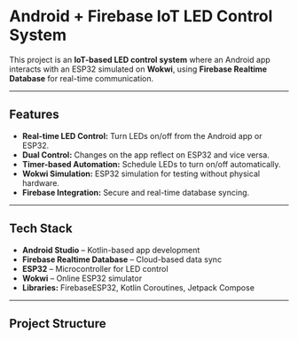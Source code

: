 # Android + Firebase IoT LED Control System

This project is an **IoT-based LED control system** where an Android app interacts with an ESP32 simulated on **Wokwi**, using **Firebase Realtime Database** for real-time communication.

---

## Features

- **Real-time LED Control:** Turn LEDs on/off from the Android app or ESP32.
- **Dual Control:** Changes on the app reflect on ESP32 and vice versa.
- **Timer-based Automation:** Schedule LEDs to turn on/off automatically.
- **Wokwi Simulation:** ESP32 simulation for testing without physical hardware.
- **Firebase Integration:** Secure and real-time database syncing.

---

## Tech Stack

- **Android Studio** – Kotlin-based app development
- **Firebase Realtime Database** – Cloud-based data sync
- **ESP32** – Microcontroller for LED control
- **Wokwi** – Online ESP32 simulator
- **Libraries:** FirebaseESP32, Kotlin Coroutines, Jetpack Compose

---

## Project Structure

